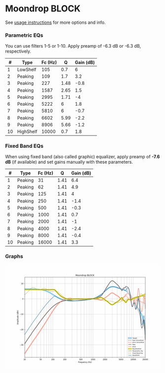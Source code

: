 # Moondrop BLOCK
See [usage instructions](https://github.com/jaakkopasanen/AutoEq#usage) for more options and info.

### Parametric EQs
You can use filters 1-5 or 1-10. Apply preamp of -6.3 dB or -6.3 dB, respectively.

|   # | Type      |   Fc (Hz) |    Q |   Gain (dB) |
|-----|-----------|-----------|------|-------------|
|   1 | LowShelf  |       105 | 0.7  |         6   |
|   2 | Peaking   |       109 | 1.7  |         3.2 |
|   3 | Peaking   |       227 | 1.48 |        -0.8 |
|   4 | Peaking   |      1587 | 2.65 |         1.5 |
|   5 | Peaking   |      2995 | 1.71 |        -4   |
|   6 | Peaking   |      5222 | 6    |         1.8 |
|   7 | Peaking   |      5810 | 6    |        -0.7 |
|   8 | Peaking   |      6602 | 5.99 |        -2.2 |
|   9 | Peaking   |      8906 | 5.66 |        -1.2 |
|  10 | HighShelf |     10000 | 0.7  |         1.8 |

### Fixed Band EQs
When using fixed band (also called graphic) equalizer, apply preamp of **-7.6 dB** (if available) and set gains manually with these parameters.

|   # | Type    |   Fc (Hz) |    Q |   Gain (dB) |
|-----|---------|-----------|------|-------------|
|   1 | Peaking |        31 | 1.41 |         6.4 |
|   2 | Peaking |        62 | 1.41 |         4.9 |
|   3 | Peaking |       125 | 1.41 |         4   |
|   4 | Peaking |       250 | 1.41 |        -1.4 |
|   5 | Peaking |       500 | 1.41 |        -0.3 |
|   6 | Peaking |      1000 | 1.41 |         0.7 |
|   7 | Peaking |      2000 | 1.41 |        -1   |
|   8 | Peaking |      4000 | 1.41 |        -2.4 |
|   9 | Peaking |      8000 | 1.41 |        -0.4 |
|  10 | Peaking |     16000 | 1.41 |         3.3 |

### Graphs
![](./Moondrop%20BLOCK.png)
